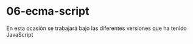 # 06-ecma-script
En esta ocasión se trabajará bajo las diferentes versiones que ha tenido JavaScript
